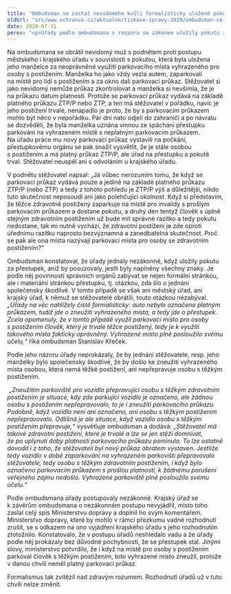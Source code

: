 ```yaml
---
title: "Ombudsman se zastal nevidomého kvůli formalisticky uložené pokutě"
oldUrl: "src/www.ochrance.cz/aktualne/tiskove-zpravy-2020/ombudsman-se-zastal-nevidomeho-kvuli-formalisticky-ulozene-pokute"
date: 2020-07-31
perex: "<p>Úřady podle ombudsmana v rozporu se zákonem uložily pokutu za neoprávněné parkování na místě vyhrazeném pro osoby s postižením ženě, která vozem převážela svého nevidomého manžela. Ten je držitelem platného průkazu ZTP/P, auto řádně označil parkovacím průkazem, ale ani on, ani jeho žena si nevšimli, že parkovacímu průkazu uplynula platnost. Úřady uložily pokutu, aniž v souladu se zákonem posoudily, zda toto jednání naplňovalo všechny znaky přestupku. Formalismus tak zvítězil nejen nad zákonem, ale i nad zdravým rozumem.</p>"
---
```


<!-- imported from the old website -->

<p>Na ombudsmana se obrátil nevidomý muž s podnětem proti postupu městského i krajského úřadu v souvislosti s pokutou, která byla uložena jeho manželce za neoprávněné využití parkovacího místa vyhrazeného pro osoby s postižením. Manželka ho jako vždy vezla autem, zaparkovali na místě pro lidi s postižením a za okno dali parkovací průkaz. Stěžovatel si jako nevidomý nemůže průkaz zkontrolovat a manželka si nevšimla, že je na průkazu datum platnosti. Protože se parkovací průkaz vydává na základě platného průkazu ZTP/P nebo ZTP, a ten má stěžovatel v pořádku, navíc je jeho postižení trvalé, nenapadlo je proto, že by s parkovacím průkazem mohlo být něco v nepořádku. Pár dní nato odjeli do zahraničí a po návratu se dozvěděli, že byla manželka uznána vinnou ze spáchání přestupku parkování na vyhrazeném místě s neplatným parkovacím průkazem. Na úřadu práce mu nový parkovací průkaz vystavili na počkání, přestupkovému orgánu se pak snažil vysvětlit, že je stále osobou s postižením a má platný průkaz ZTP/P, ale úřad na přestupku a pokutě trval. Stěžovatel neuspěl ani s odvoláním u krajského úřadu.</p> <p>V podnětu stěžovatel napsal: „Já vůbec nerozumím tomu, že když se parkovací průkaz vydává pouze a jedině na základě platného průkazu ZTP/P (nebo ZTP) a tedy z tohoto pohledu je ZTP/P výš a důležitější, nikdo tuto skutečnost neposoudí ani jako polehčující okolnost. Když si představím, že těžce zdravotně postižený zaparkuje na místě pro invalidy s prošlým parkovacím průkazem a dostane pokutu, a druhý den tentýž člověk s úplně stejným zdravotním postižením už bude mít správné razítko a tedy pokutu nedostane, tak mi nutně vychází, že zdravotní postižení je zde oproti úřednímu razítku naprosto bezvýznamná a zanedbatelná skutečnost. Proč se pak ale ona místa nazývají parkovací místa pro osoby se zdravotním postižením?“</p> <p>Ombudsman konstatoval, že úřady jednaly nezákonně, když uložily pokutu za přestupek, aniž by posuzovaly, jestli byly naplněny všechny znaky. Je podle něj povinností správních orgánů zabývat se nejen formální stránkou, ale i materiální stránkou přestupku, tj. otázkou, zda šlo o jednání společensky škodlivé. V tomto případě se však ani městský úřad, ani krajský úřad, k němuž se stěžovatelé obrátili, touto otázkou nezabýval. <i>„Úřady na věc nahlížely čistě formalisticky: auto nebylo označeno platným průkazem, tudíž jde o zneužití vyhrazeného místa, a tedy jde o přestupek. Zcela opomenuly, že v tomto případě využil parkovací místo pro osoby s postižením člověk, který je trvale těžce postižený, tedy je k využití takového místa fakticky oprávněný. Vyhrazené místo plně posloužilo svému účelu,“</i> říká ombudsman Stanislav Křeček.</p> <p>Podle jeho názoru úřady neprokázaly, že by jednání stěžovatele, resp. jeho manželky bylo společensky škodlivé, že by došlo ke zneužití vyhrazeného místa osobou, která nemá těžké postižení, ani nepřepravuje osobu s těžkým postižením. </p> <p><i> „Zneužitím parkoviště pro vozidlo přepravující osobu s těžkým zdravotním postižením je situace, kdy zde parkující vozidlo je označeno, ale žádnou osobu s postižením nepřepravovalo, to je i zneužití parkovacího průkazu. Podobně, když vozidlo není ani označeno, ani osobu s těžkým postižením nepřepravovalo. Odlišná je ale situace, když vozidlo osobu s těžkým postižením přepravuje,“</i> vysvětluje ombudsman a dodává: <i>„Stěžovatel má takové zdravotní postižení, které je trvalé a lze se jen stěží domnívat, že po uplynutí doby platnosti parkovacího průkazu pominulo. To lze ostatně dovodit i z toho, že stěžovateli byl nový průkaz obratem vystaven. Jestliže tedy vozidlo v době zaparkování na vyhrazeném parkovišti přepravovalo stěžovatele, tedy osobu s těžkým zdravotním postižením, i když bylo označeno parkovacím průkazem s prošlou platností, k žádnému porušení veřejného zájmu nedošlo. Vyhrazené parkoviště plně posloužilo svému účelu.“</i></p> <p>Podle ombudsmana úřady postupovaly nezákonně. Krajský úřad se k závěrům ombudsmana o nezákonném postupu nevyjádřil, místo toho zaslal celý spis Ministerstvu dopravy a doplnil ho svým komentářem. Ministerstvo dopravy, které by mohlo v rámci přezkumu vadné rozhodnutí zrušit, se s odkazem na ono vyjádření krajského úřadu s jeho rozhodnutím ztotožnilo. Konstatovalo, že v postupu úřadů neshledalo vadu a že úřady podle něj prokázaly bez důvodné pochybnosti, že se přestupek stal. Jinými slovy, ministerstvo potvrdilo, že i když na místě pro osoby s postižením parkoval člověk s těžkým postižením, toto vyhrazené místo zneužil, protože v danou chvíli neměl platný parkovací průkaz.</p> <p>Formalismus tak zvítězil nad zdravým rozumem. Rozhodnutí úřadů už v tuto chvíli nelze změnit.</p>
